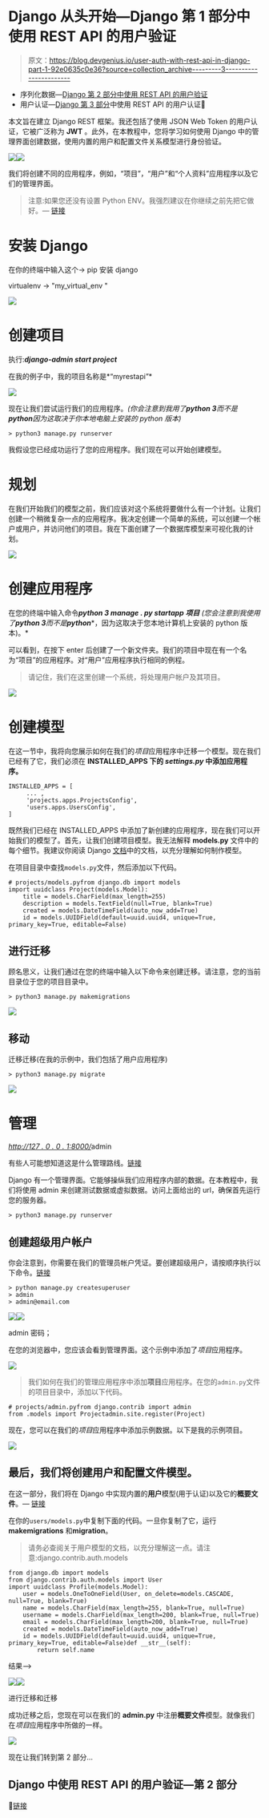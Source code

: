 # Django 从头开始—Django 第 1 部分中使用 REST API 的用户验证

> 原文：<https://blog.devgenius.io/user-auth-with-rest-api-in-django-part-1-92e0635c0e36?source=collection_archive---------3----------------------->

*   序列化数据—[Django 第 2 部分中使用 REST API 的用户验证](https://antonraphaelcaballes.medium.com/user-auth-with-rest-api-in-django-part-2-f5a3487d11c9)
*   用户认证—[Django 第 3 部分](https://antonraphaelcaballes.medium.com/user-authentication-user-auth-with-rest-api-in-django-part-3-da9e0593effb)中使用 REST API 的用户认证🚀

本文旨在建立 Django REST 框架。我还包括了使用 JSON Web Token 的用户认证，它被广泛称为 **JWT** 。此外，在本教程中，您将学习如何使用 Django 中的管理界面创建数据，使用内置的用户和配置文件关系模型进行身份验证。

![](img/8c6d933861f7064a68355eb5c7b1b2d3.png)![](img/9c58f99b89a8495d7e24bb7edea0631b.png)

我们将创建不同的应用程序，例如，“项目”，“用户”和“个人资料”应用程序以及它们的管理界面。

> 注意:如果您还没有设置 Python ENV。我强烈建议在你继续之前先把它做好。— [链接](https://antonraphaelcaballes.medium.com/set-up-virtual-environment-python-dbe6d5190504)

# 安装 Django

在你的终端中输入这个-> pip 安装 django

virtualenv → "my_virtual_env "

![](img/a479ba49b6b7ed48453cfba90717eb18.png)

# 创建项目

执行:***django-admin start project<project _ name>***

在我的例子中，我的项目名称是*“myrestapi”*

![](img/3c8f9ed97b13076fca53fe2b5b450e38.png)

现在让我们尝试运行我们的应用程序。*(你会注意到我用了****python 3****而不是****python****因为这取决于你本地电脑上安装的 python 版本)*

`> python3 manage.py runserver`

我假设您已经成功运行了您的应用程序。我们现在可以开始创建模型。

# 规划

在我们开始我们的模型之前，我们应该对这个系统将要做什么有一个计划。让我们创建一个稍微复杂一点的应用程序。我决定创建一个简单的系统，可以创建一个帐户或用户，并访问他们的项目。我在下面创建了一个数据库模型来可视化我的计划。

![](img/993d9062e8df49de921bf8551016ed8c.png)

# 创建应用程序

在您的终端中输入命令***python 3 manage . py startapp 项目*** *(您会注意到我使用了****python 3****而不是****python****，因为这取决于您本地计算机上安装的 python 版本)。*

可以看到，在按下 enter 后创建了一个新文件夹。我们的项目中现在有一个名为“项目”的应用程序。对“用户”应用程序执行相同的例程。

> 请记住，我们在这里创建一个系统，将处理用户帐户及其项目。

![](img/e4f13b345d821c447602151597783aaf.png)

# 创建模型

在这一节中，我将向您展示如何在我们的*项目*应用程序中迁移一个模型。现在我们已经有了它，我们必须在 **INSTALLED_APPS 下的 ***settings.py*** 中添加应用程序。**

```
INSTALLED_APPS = [
     ... ,
     'projects.apps.ProjectsConfig',
     'users.apps.UsersConfig',
]
```

既然我们已经在 INSTALLED_APPS 中添加了新创建的应用程序，现在我们可以开始我们的模型了。首先，让我们创建项目模型。我无法解释 **models.py** 文件中的每个细节。我建议你阅读 Django [文档](https://docs.djangoproject.com/en/4.0/topics/db/models/)中的文档，以充分理解如何制作模型。

在项目目录中查找`models.py`文件，然后添加以下代码。

```
# projects/models.pyfrom django.db import models
import uuidclass Project(models.Model):
    title = models.CharField(max_length=255)
    description = models.TextField(null=True, blank=True)
    created = models.DateTimeField(auto_now_add=True)
    id = models.UUIDField(default=uuid.uuid4, unique=True, primary_key=True, editable=False)
```

## 进行迁移

顾名思义，让我们通过在您的终端中输入以下命令来创建迁移。请注意，您的当前目录位于您的项目目录中。

```
> python3 manage.py makemigrations
```

![](img/0e751933d27bae1bbdc7262a04709389.png)

## 移动

迁移迁移(在我的示例中，我们包括了用户应用程序)

`> python3 manage.py migrate`

![](img/ecdc69455eae78234ebf2be1034fdc70.png)

# 管理

[*http://127 . 0 . 0 . 1:8000/*](http://127.0.0.1:8000/)admin

有些人可能想知道这是什么管理路线。[链接](https://docs.djangoproject.com/en/4.0/ref/contrib/admin/)

Django 有一个管理界面。它能够操纵我们应用程序内部的数据。在本教程中，我们将使用 admin 来创建测试数据或虚拟数据。访问上面给出的 url，确保首先运行您的服务器。

`> python3 manage.py runserver`

## 创建超级用户帐户

你会注意到，你需要在我们的管理员帐户凭证。要创建超级用户，请按顺序执行以下命令。[链接](https://docs.djangoproject.com/en/1.8/intro/tutorial02/)

```
> python manage.py createsuperuser
> admin
> admin@email.com
```

![](img/283e647f59ec7a6ea168d20d29a0f83d.png)![](img/e1c842faa5fd29c4140f963a00b25df6.png)

admin 密码；

在您的浏览器中，您应该会看到管理界面。这个示例中添加了*项目*应用程序。

![](img/ee73621ade9ceedefaffb50d5b13f806.png)

> 我们如何在我们的管理应用程序中添加**项目**应用程序。在您的`admin.py`文件的项目目录中，添加以下代码。

```
# projects/admin.pyfrom django.contrib import admin
from .models import Projectadmin.site.register(Project)
```

现在，您可以在我们的*项目*应用程序中添加示例数据。以下是我的示例项目。

![](img/39e9b460d73b39eeabb974bcffa722ee.png)

## 最后，我们将创建用户和配置文件模型。

在这一部分，我们将在 Django 中实现内置的**用户**模型(用于认证)以及它的**概要文件**。— [链接](https://docs.djangoproject.com/en/4.0/ref/contrib/auth/)

在你的`users/models.py`中复制下面的代码。一旦你复制了它，运行 **makemigrations** 和**migration**。

> 请务必查阅关于用户模型的文档，以充分理解这一点。请注意:django.contrib.auth.models

```
from django.db import models
from django.contrib.auth.models import User
import uuidclass Profile(models.Model):
    user = models.OneToOneField(User, on_delete=models.CASCADE, null=True, blank=True)
    name = models.CharField(max_length=255, blank=True, null=True)
    username = models.CharField(max_length=200, blank=True, null=True)
    email = models.CharField(max_length=200, blank=True, null=True)
    created = models.DateTimeField(auto_now_add=True)
    id = models.UUIDField(default=uuid.uuid4, unique=True, primary_key=True, editable=False)def __str__(self):
        return self.name
```

结果-->

![](img/eac2ab54dd456bac9874bc7138af0b39.png)![](img/3d0e76a4e5d9e49571b579a4baf6a12b.png)

进行迁移和迁移

成功迁移之后，您现在可以在我们的 **admin.py** 中注册**概要文件**模型。就像我们在*项目*应用程序中所做的一样。

![](img/76fef2013aeb0c7a9ca770cc712f339a.png)

现在让我们转到第 2 部分…

## Django 中使用 REST API 的用户验证—第 2 部分

🔗[链接](https://medium.com/@antonraphaelcaballes/user-auth-with-rest-api-in-django-part-2-f5a3487d11c9?postPublishedType=initial)